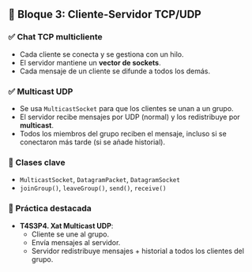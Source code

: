 ## 🔹 Bloque 3: Cliente-Servidor TCP/UDP

### ✅ Chat TCP multicliente

- Cada cliente se conecta y se gestiona con un hilo.
- El servidor mantiene un **vector de sockets**.
- Cada mensaje de un cliente se difunde a todos los demás.

### ✅ Multicast UDP

- Se usa `MulticastSocket` para que los clientes se unan a un grupo.
- El servidor recibe mensajes por UDP (normal) y los redistribuye por **multicast**.
- Todos los miembros del grupo reciben el mensaje, incluso si se conectaron más tarde (si se añade historial).

### 🧰 Clases clave

- `MulticastSocket`, `DatagramPacket`, `DatagramSocket`
- `joinGroup()`, `leaveGroup()`, `send()`, `receive()`

### 🧪 Práctica destacada

- **T4S3P4. Xat Multicast UDP**:
    - Cliente se une al grupo.
    - Envía mensajes al servidor.
    - Servidor redistribuye mensajes + historial a todos los clientes del grupo.
